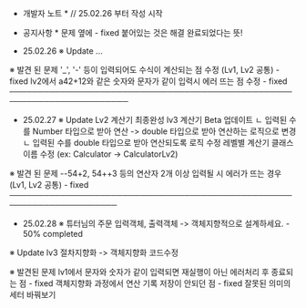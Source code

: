 
 * 개발자 노트 * // 25.02.26 부터 작성 시작

* 공지사항 *
문제 옆에 - fixed 붙어있는 것은 해결 완료되었다는 뜻!

- 25.02.26
※ Update
...

※ 발견 된 문제
'_', '-' 등이 입력되어도 수식이 계산되는 점 수정 (Lv1, Lv2 공통) - fixed
lv2에서  a42+12와 같은 숫자와 문자가 같이 입력시 에러 뜨는 점 수정  - fixed
───────────────────────────────────────────────────────────────────────
- 25.02.27
※ Update
Lv2 계산기 최종완성
lv3 계산기 Beta 업데이트
 ㄴ 입력된 수를 Number 타입으로 받아 연산 -> double 타입으로 받아 연산하는 로직으로 변경
 ㄴ 입력된 수를 double 타입으로 받아 연산되도록 로직 수정
레벨별 계산기 클래스 이름 수정 (ex: Calculator -> CalculatorLv2)

※ 발견 된 문제
--54+2, 54++3 등의 연산자 2개 이상 입력될 시 에러가 뜨는 경우 (Lv1, Lv2 공통) - fixed
─────────────────────────────────────────────────────────────────────
- 25.02.28
※ 튜터님의 주문
입력객체, 출력객체 -> 객체지향적으로 설계하세요. - 50% completed

※ Update
lv3 절차지향화 -> 객체지향화 코드수정

※ 발견된 문제
lv1에서 문자와 숫자가 같이 입력되면 재실행이 아닌 에러처리 후 종료되는 점 - fixed
객체지향화 과정에서 연산 기록 저장이 안되던 점 - fixed 
잘못된 의미의 세터 바꿔보기
